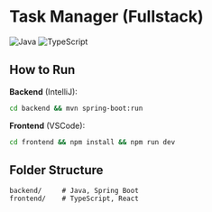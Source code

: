 # Task Manager (Fullstack)

![Java](https://img.shields.io/badge/Backend-Java%20%2B%20Spring_Boot-orange)
![TypeScript](https://img.shields.io/badge/Frontend-TypeScript%20%2B%20React/Vue-blue)

## How to Run

**Backend** (IntelliJ):
```bash
cd backend && mvn spring-boot:run
```

**Frontend** (VSCode):
```bash
cd frontend && npm install && npm run dev
```

## Folder Structure
```
backend/     # Java, Spring Boot
frontend/    # TypeScript, React
```